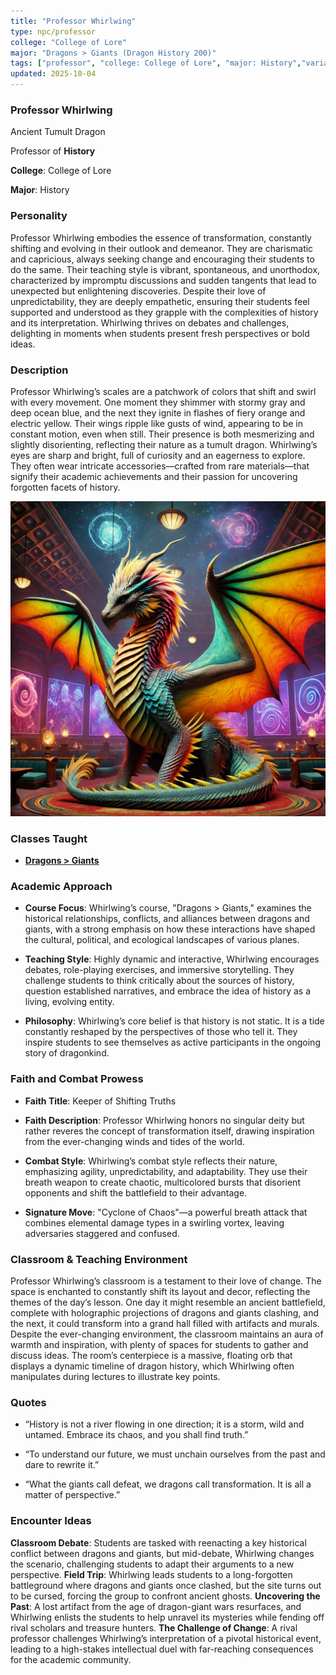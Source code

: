 ```yaml
---
title: "Professor Whirlwing"
type: npc/professor
college: "College of Lore"
major: "Dragons > Giants (Dragon History 200)"
tags: ["professor", "college: College of Lore", "major: History","variant:tumult"]
updated: 2025-10-04
---
```


### Professor Whirlwing

Ancient Tumult Dragon

Professor of **History**

**College**: College of Lore

**Major**: History

### Personality

Professor Whirlwing embodies the essence of transformation, constantly shifting and evolving in their outlook and demeanor. They are charismatic and capricious, always seeking change and encouraging their students to do the same. Their teaching style is vibrant, spontaneous, and unorthodox, characterized by impromptu discussions and sudden tangents that lead to unexpected but enlightening discoveries. Despite their love of unpredictability, they are deeply empathetic, ensuring their students feel supported and understood as they grapple with the complexities of history and its interpretation. Whirlwing thrives on debates and challenges, delighting in moments when students present fresh perspectives or bold ideas.

### Description

Professor Whirlwing’s scales are a patchwork of colors that shift and swirl with every movement. One moment they shimmer with stormy gray and deep ocean blue, and the next they ignite in flashes of fiery orange and electric yellow. Their wings ripple like gusts of wind, appearing to be in constant motion, even when still. Their presence is both mesmerizing and slightly disorienting, reflecting their nature as a tumult dragon. Whirlwing’s eyes are sharp and bright, full of curiosity and an eagerness to explore. They often wear intricate accessories—crafted from rare materials—that signify their academic achievements and their passion for uncovering forgotten facets of history.

![162B7A9E-D902-4154-908F-C2B1CE1D9AD7](/assets/images/162B7A9E-D902-4154-908F-C2B1CE1D9AD7.webp)

### Classes Taught


- **[Dragons > Giants](../Academics/course-catalog.md#dragons-giants)**

### Academic Approach

- **Course Focus**: Whirlwing’s course, "Dragons > Giants," examines the historical relationships, conflicts, and alliances between dragons and giants, with a strong emphasis on how these interactions have shaped the cultural, political, and ecological landscapes of various planes.

- **Teaching Style**: Highly dynamic and interactive, Whirlwing encourages debates, role-playing exercises, and immersive storytelling. They challenge students to think critically about the sources of history, question established narratives, and embrace the idea of history as a living, evolving entity.

- **Philosophy**: Whirlwing’s core belief is that history is not static. It is a tide constantly reshaped by the perspectives of those who tell it. They inspire students to see themselves as active participants in the ongoing story of dragonkind.

### Faith and Combat Prowess

- **Faith Title**: Keeper of Shifting Truths

- **Faith Description**: Professor Whirlwing honors no singular deity but rather reveres the concept of transformation itself, drawing inspiration from the ever-changing winds and tides of the world.

- **Combat Style**: Whirlwing’s combat style reflects their nature, emphasizing agility, unpredictability, and adaptability. They use their breath weapon to create chaotic, multicolored bursts that disorient opponents and shift the battlefield to their advantage.

- **Signature Move**: "Cyclone of Chaos"—a powerful breath attack that combines elemental damage types in a swirling vortex, leaving adversaries staggered and confused.

### Classroom & Teaching Environment

Professor Whirlwing’s classroom is a testament to their love of change. The space is enchanted to constantly shift its layout and decor, reflecting the themes of the day’s lesson. One day it might resemble an ancient battlefield, complete with holographic projections of dragons and giants clashing, and the next, it could transform into a grand hall filled with artifacts and murals. Despite the ever-changing environment, the classroom maintains an aura of warmth and inspiration, with plenty of spaces for students to gather and discuss ideas. The room’s centerpiece is a massive, floating orb that displays a dynamic timeline of dragon history, which Whirlwing often manipulates during lectures to illustrate key points.

### Quotes

- “History is not a river flowing in one direction; it is a storm, wild and untamed. Embrace its chaos, and you shall find truth.”

- “To understand our future, we must unchain ourselves from the past and dare to rewrite it.”

- “What the giants call defeat, we dragons call transformation. It is all a matter of perspective.”

### Encounter Ideas

**Classroom Debate**: Students are tasked with reenacting a key historical conflict between dragons and giants, but mid-debate, Whirlwing changes the scenario, challenging students to adapt their arguments to a new perspective.
**Field Trip**: Whirlwing leads students to a long-forgotten battleground where dragons and giants once clashed, but the site turns out to be cursed, forcing the group to confront ancient ghosts.
**Uncovering the Past**: A lost artifact from the age of dragon-giant wars resurfaces, and Whirlwing enlists the students to help unravel its mysteries while fending off rival scholars and treasure hunters.
**The Challenge of Change**: A rival professor challenges Whirlwing’s interpretation of a pivotal historical event, leading to a high-stakes intellectual duel with far-reaching consequences for the academic community.
